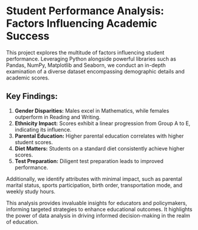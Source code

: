 # Student Performance Analysis: Factors Influencing Academic Success

This project explores the multitude of factors influencing student performance. Leveraging Python alongside powerful libraries such as Pandas, NumPy, Matplotlib and Seaborn, we conduct an in-depth examination of a diverse dataset encompassing demographic details and academic scores.

## Key Findings:
1. **Gender Disparities:** Males excel in Mathematics, while females outperform in Reading and Writing.
2. **Ethnicity Impact:** Scores exhibit a linear progression from Group A to E, indicating its influence.
3. **Parental Education:** Higher parental education correlates with higher student scores.
4. **Diet Matters:** Students on a standard diet consistently achieve higher scores.
5. **Test Preparation:** Diligent test preparation leads to improved performance.

Additionally, we identify attributes with minimal impact, such as parental marital status, sports participation, birth order, transportation mode, and weekly study hours.

This analysis provides invaluable insights for educators and policymakers, informing targeted strategies to enhance educational outcomes. It highlights the power of data analysis in driving informed decision-making in the realm of education.
